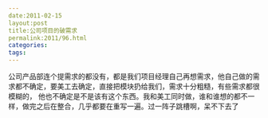 ```yaml
---
date:2011-02-15
layout:post
title:公司项目的破需求
permalink:2011/96.html
categories:
tags:
---
```



公司产品部连个提需求的都没有，都是我们项目经理自己再想需求，他自己做的需求都不确定，要美工去确定，直接把模块扔给我们，需求十分粗糙，有些需求都很模糊的， 他也不确定是不是该有这个东西。我和美工同时做，谁和谁想的都不一样，做完之后在整合，几乎都要在重写一遍。过一阵子跳槽啊，呆不下去了